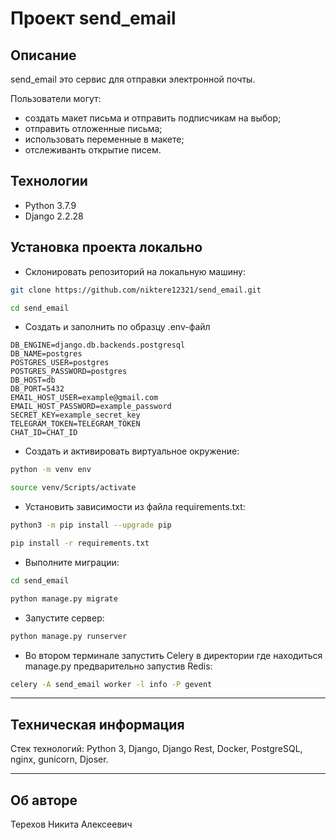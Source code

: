 # Проект send_email

## Описание

send_email это сервис для отправки электронной почты.

Пользователи могут:
- создать макет письма и отправить подписчикам на выбор;
- отправить отложенные письма;
- использовать переменные в макете;
- отслеживанть открытие писем.

## Технологии
- Python 3.7.9
- Django 2.2.28

## Установка проекта локально

* Склонировать репозиторий на локальную машину:
```bash
git clone https://github.com/niktere12321/send_email.git
```
```bash
cd send_email
```

- Создать и заполнить по образцу .env-файл
```
DB_ENGINE=django.db.backends.postgresql
DB_NAME=postgres
POSTGRES_USER=postgres
POSTGRES_PASSWORD=postgres
DB_HOST=db
DB_PORT=5432
EMAIL_HOST_USER=example@gmail.com
EMAIL_HOST_PASSWORD=example_password
SECRET_KEY=example_secret_key
TELEGRAM_TOKEN=TELEGRAM_TOKEN
CHAT_ID=CHAT_ID
```

* Cоздать и активировать виртуальное окружение:

```bash
python -m venv env
```

```bash
source venv/Scripts/activate
```

* Установить зависимости из файла requirements.txt:

```bash
python3 -m pip install --upgrade pip
```
```bash
pip install -r requirements.txt
```

* Выполните миграции:
```bash
cd send_email
```
```bash
python manage.py migrate
```

* Запустите сервер:
```bash
python manage.py runserver
```

* Во втором терминале запустить Celery в директории где находиться manage.py предварительно запустив Redis:
```bash
celery -A send_email worker -l info -P gevent
```

---
## Техническая информация

Стек технологий: Python 3, Django, Django Rest, Docker, PostgreSQL, nginx, gunicorn, Djoser.

---
## Об авторе

Терехов Никита Алексеевич
